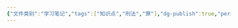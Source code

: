```yaml
---
{"文件类别":"学习笔记","tags":["知识点","刑法","罪"],"dg-publish":true,"permalink":"/学习笔记studyup/刑总/妨害社会管理秩序罪/","dgPassFrontmatter":true,"created":"2024-10-31T22:59:06.789+08:00","updated":"2024-10-31T23:00:14.165+08:00"}
---
```


